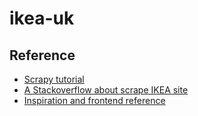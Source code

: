 # ikea-uk

## Reference
- [Scrapy tutorial](https://docs.scrapy.org/en/latest/intro/tutorial.html)
- [A Stackoverflow about scrape IKEA site](https://stackoverflow.com/questions/69751750/unable-to-go-to-next-page-with-scrapy)
- [Inspiration and frontend reference](https://ikea-lp.netlify.app/)